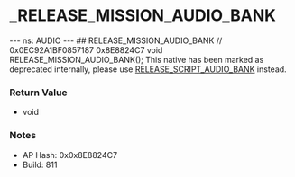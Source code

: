 # _RELEASE_MISSION_AUDIO_BANK

--- ns: AUDIO --- ## RELEASE_MISSION_AUDIO_BANK  // 0x0EC92A1BF0857187 0x8E8824C7 void RELEASE_MISSION_AUDIO_BANK();  This native has been marked as deprecated internally, please use [RELEASE_SCRIPT_AUDIO_BANK](#_0x7A2D8AD0A9EB9C3F) instead.

### Return Value
* void

### Notes
* AP Hash: 0x0x8E8824C7
* Build: 811

